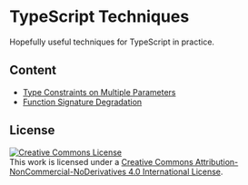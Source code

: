 # TypeScript Techniques

Hopefully useful techniques for TypeScript in practice.

## Content

- [Type Constraints on Multiple Parameters](https://github.com/vilic/typescript-techniques/issues/1)
- [Function Signature Degradation](https://github.com/vilic/typescript-techniques/issues/2)

## License

<a rel="license" href="http://creativecommons.org/licenses/by-nc-nd/4.0/"><img alt="Creative Commons License" style="border-width:0" src="https://i.creativecommons.org/l/by-nc-nd/4.0/88x31.png" /></a><br />This work is licensed under a <a rel="license" href="http://creativecommons.org/licenses/by-nc-nd/4.0/">Creative Commons Attribution-NonCommercial-NoDerivatives 4.0 International License</a>.
